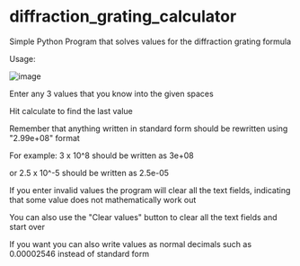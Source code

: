 # diffraction_grating_calculator
Simple Python Program that solves values for the diffraction grating formula


Usage:

![image](https://user-images.githubusercontent.com/81257780/121316206-21e63600-c91a-11eb-8447-6259e829a307.png)

Enter any 3 values that you know into the given spaces

Hit calculate to find the last value

Remember that anything written in standard form should be rewritten using "2.99e+08" format

For example: 3 x 10^8 should be written as 3e+08

or 2.5 x 10^-5 should be written as 2.5e-05



If you enter invalid values the program will clear all the text fields, indicating that some value does not mathematically work out

You can also use the "Clear values" button to clear all the text fields and start over

If you want you can also write values as normal decimals such as 0.00002546 instead of standard form

